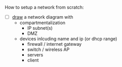 How to setup a network from scratch:

- [ ] [draw](https://www.draw.io/) a network diagram with
  - compartmentalization
    - IP subnet(s)
    - DMZ
  - devices inlcuding name and ip (or dhcp range)
    - firewall / internet gateway
    - switch / wireless AP
    - servers
    - client
    
  
